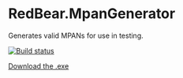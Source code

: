 # RedBear.MpanGenerator
Generates valid MPANs for use in testing.

[![Build status](https://ci.appveyor.com/api/projects/status/fda7x6v4v9885srp/branch/master?svg=true)](https://ci.appveyor.com/project/redbear/redbear-mpangenerator/branch/master)

[Download the .exe](https://rbpublic.blob.core.windows.net/mpangenerator/src/bin/Debug/RedBear.MpanGenerator.exe)
